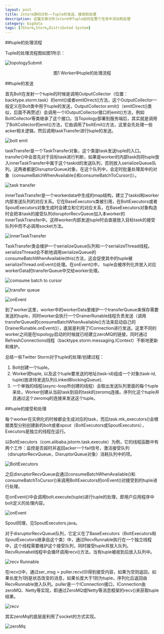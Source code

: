 ```yaml
---
layout: post
title: Jstorm源码分析——Tuple的发送、接收和处理
description: 这篇文章分析Jstorm中Tuple如何在整个任务中流动和处理
category: bigdata
tags: [JStorm,Storm,Distributed System]
---
```


##tuple的处理流程

Tuple的处理流程图如图1所示：

![topologySubmit](/images/jstorm/image045.png)
 
<center>图1 Worker中tuple的处理流程</center>

##tuple的发送

首先Bolt在发射一个tuple的时候是调用OutputCollector（位置：backtype.storm.task）的emit()或者emitDirect()方法，这个OutputCollector一般定义在Bolt类中用于tuple的发送，OutputCollector.emit()（emitDirect()类似，后面不再赘述）会调用一个IOutputCollector接口的emit()方法，例如BoltCollector等类继承了这个接口。当Topology部署到服务端后，其实就是调用了BoltCollector的emit()方法，它由调用了boltEmit()方法，这里会先处理一些acker相关逻辑，然后调用taskTransfer进行tuple的发送。
 
![bolt emit](/images/jstorm/image046.png)

taskTransfer是一个TaskTransfer对象，这个类是task发送tuple的入口。transfer()中会首先对于目标task进行判断，如果是worker的内部task则将tuple放入innerTaskTransfer中属于这个taskid的发送队列，否则放入serializeQueue队列。这两者都是DisruptorQueue对象，在这个队列中，会定时批量处理其中的对象（consumeBatchWhenAvailable()和consumeBatchToCursor()）。
 
![task transfer](/images/jstorm/image047.png)

innerTaskTransfer是一个workerdata中生成的map结构，建立了taskid和worker内部发送队列的对应关系。它在BaseExecutors类被引用，在BoltExecutors或者SpoutExecutors对象生成时会建立和它的对应关系，在BaseExecutors对象构造时会把本task的接受队列disruptorRecvQueue加入本worker的innerTaskTransfer中。这样worker内部发送tuple时会直接放入目标task的接受队列中而不必调用socket方法。
 
![innerTaskTransfer](/images/jstorm/image048.png)

TaskTransfer类会维护一个serializeQueue队列和一个serializeThread线程。serializeThread会不断地调用serializeQueue的consumeBatchWhenAvailable(this)方法，这会促使其中的tuple被serializeThread.onEvent()处理。在onEvent()中， tuple会被序列化并放入对应workerData的transferQueue中交给worker处理。

![comsume batch to cursor](/images/jstorm/image049.png)

![transfer queue](/images/jstorm/image050.png)
  
![onEvent](/images/jstorm/image051.png)

到了worker这里，worker中的workerData里维护一个transferQueue来保存需要发送的tuple，同时worker会执行一个DrainerRunable线程负责发送（调用transferQueue的consumeBatchWhenAvailable()方法来启动自己的DrainerRunable.onEvent()），底层是利用了IConnection进行发送。这里不同的worker之间是在topology启动的时候就已经建立zeroMQ的链接，同时通过RefreshConnections线程（backtype.storm.messaging.IContext）不断地更新和维护。

总结一些Twitter Storm对于tuple的处理/创建过程：

1. Bolt创建一个tuple。
2. Worker把tuple, 以及这个tuple要发送的地址(task-id)组成一个对象(task-id, tuple)放进待发送队列(LinkedBlockingQueue).
3. 一个单独的线程(async-loop所创建的线程）会取出发送队列里面的每个tuple来处，Worker创建从当前task到目的task的zeromq连接。序列化这个tuple并且通过这个zeromq的连接来发送这个tuple。

##tuple的接受和处理

每个worker在实例化的时候都会生成对应的task，而后task.mk_executors()会根据类型分别创建新的bolt或者spout（BoltExecutors或SpoutExecutors），Executors是独立的线程在运行。

以BoltExecutors（com.alibaba.jstorm.task.execute）为例，它的线程函数中有两个工作：监控是否超时并返回acker一个fail信号，激活接受队列（disruptorRecvQueue，DisruptorQueue对象）消耗队列中的项。
 
![BoltExecutors](/images/jstorm/image052.png)
  
之后disruptorRecvQueue会通过consumeBatchWhenAvailable()和consumeBatchToCursor()来调用BoltExecutors的onEvent()对接受到的tuple进行处理。

在onEvent()中会调用bolt.execute(tuple)进行tuple的处理，即用户应用程序中bolt定义的处理内容。
 
![onEvent](/images/jstorm/image053.png)

Spout同理，见SpoutExecutors.java。

对于disruptorRecvQueue队列，它定义在了BaseExecutors（BoltExecutors和SpoutExecutors继承自这个类）中，通过RecvRunnable执行在一个独立线程中，这个线程需要维护这个接受队列，同时接受tuple并放入队列。RecvRunnabel线程中会循环调用recv()方法，当有tuple被收到后放入队列中。
 
![recv Runnable](/images/jstorm/image054.png)

在recv()中，通过ser_msg = puller.recv(0)得到接受内容，如果为空则返回，如果长度为1则是状态改变的消息，如果长度大于1则为tuple，序列化后返回由RecvRunnable放入队列。puller是一个IConnection接口，IConnection由zeroMQ、Netty等实现，即通过ZeroMQ或Netty等消息框架的recv()来获取tuple结果。
 
 ![recv](/images/jstorm/image055.png)
 
其实zeroMq的底层是利用了socket的方式实现。
 
![zeroMq](/images/jstorm/image056.png)



